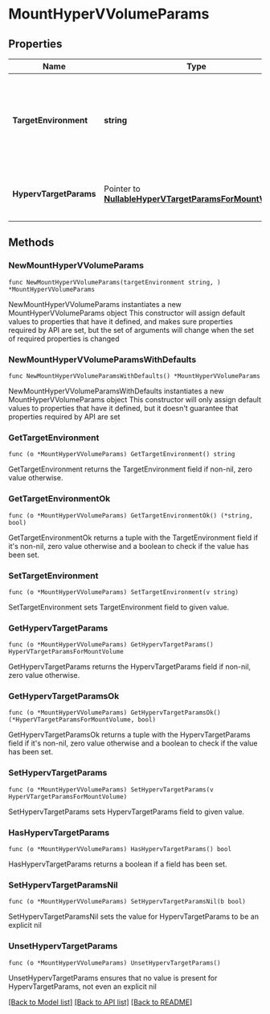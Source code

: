 # MountHyperVVolumeParams

## Properties

Name | Type | Description | Notes
------------ | ------------- | ------------- | -------------
**TargetEnvironment** | **string** | Specifies the environment of the recovery target. The corresponding params below must be filled out. | 
**HypervTargetParams** | Pointer to [**NullableHyperVTargetParamsForMountVolume**](HyperVTargetParamsForMountVolume.md) | Specifies the params for recovering to a HyperV target. | [optional] 

## Methods

### NewMountHyperVVolumeParams

`func NewMountHyperVVolumeParams(targetEnvironment string, ) *MountHyperVVolumeParams`

NewMountHyperVVolumeParams instantiates a new MountHyperVVolumeParams object
This constructor will assign default values to properties that have it defined,
and makes sure properties required by API are set, but the set of arguments
will change when the set of required properties is changed

### NewMountHyperVVolumeParamsWithDefaults

`func NewMountHyperVVolumeParamsWithDefaults() *MountHyperVVolumeParams`

NewMountHyperVVolumeParamsWithDefaults instantiates a new MountHyperVVolumeParams object
This constructor will only assign default values to properties that have it defined,
but it doesn't guarantee that properties required by API are set

### GetTargetEnvironment

`func (o *MountHyperVVolumeParams) GetTargetEnvironment() string`

GetTargetEnvironment returns the TargetEnvironment field if non-nil, zero value otherwise.

### GetTargetEnvironmentOk

`func (o *MountHyperVVolumeParams) GetTargetEnvironmentOk() (*string, bool)`

GetTargetEnvironmentOk returns a tuple with the TargetEnvironment field if it's non-nil, zero value otherwise
and a boolean to check if the value has been set.

### SetTargetEnvironment

`func (o *MountHyperVVolumeParams) SetTargetEnvironment(v string)`

SetTargetEnvironment sets TargetEnvironment field to given value.


### GetHypervTargetParams

`func (o *MountHyperVVolumeParams) GetHypervTargetParams() HyperVTargetParamsForMountVolume`

GetHypervTargetParams returns the HypervTargetParams field if non-nil, zero value otherwise.

### GetHypervTargetParamsOk

`func (o *MountHyperVVolumeParams) GetHypervTargetParamsOk() (*HyperVTargetParamsForMountVolume, bool)`

GetHypervTargetParamsOk returns a tuple with the HypervTargetParams field if it's non-nil, zero value otherwise
and a boolean to check if the value has been set.

### SetHypervTargetParams

`func (o *MountHyperVVolumeParams) SetHypervTargetParams(v HyperVTargetParamsForMountVolume)`

SetHypervTargetParams sets HypervTargetParams field to given value.

### HasHypervTargetParams

`func (o *MountHyperVVolumeParams) HasHypervTargetParams() bool`

HasHypervTargetParams returns a boolean if a field has been set.

### SetHypervTargetParamsNil

`func (o *MountHyperVVolumeParams) SetHypervTargetParamsNil(b bool)`

 SetHypervTargetParamsNil sets the value for HypervTargetParams to be an explicit nil

### UnsetHypervTargetParams
`func (o *MountHyperVVolumeParams) UnsetHypervTargetParams()`

UnsetHypervTargetParams ensures that no value is present for HypervTargetParams, not even an explicit nil

[[Back to Model list]](../README.md#documentation-for-models) [[Back to API list]](../README.md#documentation-for-api-endpoints) [[Back to README]](../README.md)


